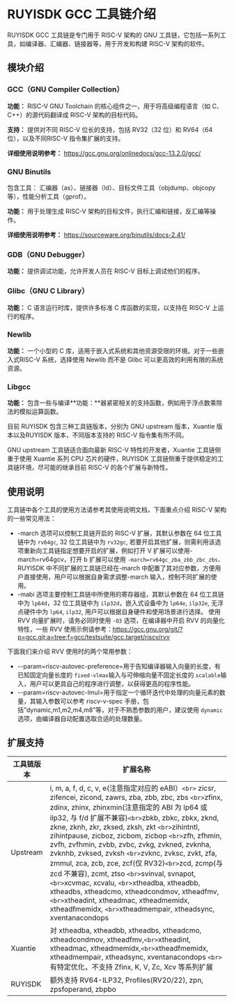 # RUYISDK GCC 工具链介绍

RUYISDK GCC 工具链是专门用于 RISC-V 架构的 GNU 工具链，它包括一系列工具，如编译器、汇编器、链接器等，用于开发和构建 RISC-V 架构的软件。

## 模块介绍

### GCC（GNU Compiler Collection）

**功能：** RISC-V GNU Toolchain 的核心组件之一，用于将高级编程语言（如 C、C++）的源代码翻译成 RISC-V 架构的目标代码。

**支持：** 提供对不同 RISC-V 位长的支持，包括 RV32（32 位）和 RV64（64 位），以及不同RISC-V 指令集扩展的支持。

**详细使用说明参考：** https://gcc.gnu.org/onlinedocs/gcc-13.2.0/gcc/

### GNU Binutils

包含工具： 汇编器（as）、链接器（ld）、目标文件工具（objdump、objcopy 等），性能分析工具（gprof）。

**功能：** 用于处理生成 RISC-V 架构的目标文件，执行汇编和链接，反汇编等操作。

**详细使用说明参考：** https://sourceware.org/binutils/docs-2.41/

### GDB（GNU Debugger）

**功能：** 提供调试功能，允许开发人员在 RISC-V 目标上调试他们的程序。

### Glibc（GNU C Library）

**功能：** C 语言运行时库，提供许多标准 C 库函数的实现，以支持在 RISC-V 上运行的程序。

### Newlib

**功能：** 一个小型的 C 库，适用于嵌入式系统和其他资源受限的环境。对于一些嵌入式RISC-V 系统，选择使用 Newlib 而不是 Glibc 可以更高效的利用有限的系统资源。

### Libgcc

**功能：** 包含一些与编译**功能：**器紧密相关的支持函数，例如用于浮点数乘除法的模拟运算函数。

目前 RUYISDK 包含三种工具链版本，分别为 GNU upstream 版本，Xuantie 版本以及RUYISDK 版本，不同版本支持的 RISC-V 指令集有所不同。

GNU upstream 工具链适合面向最新 RISC-V 特性的开发者，Xuantie 工具链侧重于使用 Xuantie 系列 CPU 芯片的硬件，RUYISDK 工具链侧重于提供稳定的工具链环境，尽可能的继承目前 RISC-V 的各个扩展与新特性。

## 使用说明

工具链中各个工具的使用方法请参考其使用说明文档，下面重点介绍 RISC-V 架构的一些常见用法：

* -march 选项可以控制工具链开启的 RISC-V 扩展，其默认参数在 64 位工具链中为 `rv64gc`, 32 位工具链中为 `rv32gc`, 若要开启其他扩展，则需利用该选项重新向工具链指定想要开启的扩展，例如打开 V 扩展可以使用-march=rv64gcv，打开 b 扩展可以使用 `-march=rv64gc_zba_zbb_zbc_zbs，`
  RUYISDK 中不同扩展的工具链已经在-march 中配置了其对应参数，方便用户直接使用，用户可以根据自身需求调整-march 输入，控制不同扩展的使用。
* -mabi 选项主要控制工具链中所使用的寄存器组，其默认参数在 64 位工具链中为 `lp64d`，32 位工具链中为 `ilp32d`，嵌入式设备中为 `lp64e`, `ilp32e`, 无浮点硬件中为 `lp64`, `ilp32`, 用户可以根据自身硬件和使用场景进行选择。
  使用 RVV 向量扩展时，请务必同时使用 `-O3` 选项，在编译器中开启 RVV 的向量化特性，一些 RVV 使用示例请参考：https://gcc.gnu.org/git/?p=gcc.git;a=tree;f=gcc/testsuite/gcc.target/riscv/rvv

下面我们来介绍 RVV 使用时的两个常用参数：

* --param=riscv-autovec-preference=用于告知编译器输入向量的长度，有已知固定向量长度的 `fixed-vlmax`输入与可伸缩向量不固定长度的 `scalable`输入，用户可以更具自己的程序进行调整，以获得更高的程序性能。
* --param=riscv-autovec-lmul=用于指定一个循环迭代中处理的向量元素的数量，其输入参数可以参考 riscv-v-spec 手册，包括”dynamic,m1,m2,m4,m8”等，对于不熟悉参数的用户，建议使用 `dynamic`选项，由编译器自动配置选取合适的处理数量。

## 扩展支持

| 工具链版本 | 扩展名称                                                                                                                                                                                                                                                                                                                                                                                                                                                                                                                                                                                                                                                                                                                                                                         |
| ---------- | -------------------------------------------------------------------------------------------------------------------------------------------------------------------------------------------------------------------------------------------------------------------------------------------------------------------------------------------------------------------------------------------------------------------------------------------------------------------------------------------------------------------------------------------------------------------------------------------------------------------------------------------------------------------------------------------------------------------------------------------------------------------------------- |
| Upstream   | i, m, a, f, d, c, v, e(注意指定对应的 eABI）`<br>` zicsr, zifencei, zicond, zawrs, zba, zbb, zbc, zbs `<br>`zfinx, zdinx, zhinx, zhinxmin(注意指定的 ABI 为 lp64 或 ilp32, 与 f/d 扩展不兼容)`<br>`zbkb, zbkc, zbkx, zknd, zkne, zknh, zkr, zksed, zksh, zkt `<br>`zihintntl, zihintpause, zicboz, zicbom, zicbop `<br>`zfh, zfhmin, zvfh, zvfhmin, zvbb, zvbc, zvkg, zvkned, zvknha, zvknhb, zvksed, zvksh `<br>`zvknc, zvksc, zvkt, zfa, zmmul, zca, zcb, zce, zcf(仅 RV32)`<br>`zcd, zcmp(与 zcd 不兼容), zcmt, ztso `<br>`svinval, svnapot, `<br>`xcvmac, xcvalu, `<br>`xtheadba, xtheadbb, xtheadbs, xtheadcmo, xtheadcondmov, xtheadfmv, `<br>`xtheadint, xtheadmac, xtheadmemidx, xtheadfmemidx, `<br>`xtheadmempair, xtheadsync, xventanacondops |
| Xuantie    | 对 xtheadba, xtheadbb, xtheadbs, xtheadcmo, xtheadcondmov, xtheadfmv,`<br>`xtheadint, xtheadmac, xtheadmemidx,`<br>`xtheadfmemidx, xtheadmempair, xtheadsync, xventanacondops `<br>`有特定优化，不支持 Zfinx, K, V, Zc, Xcv 等系列扩展                                                                                                                                                                                                                                                                                                                                                                                                                                                                                                                                     |
| RUYISDK    | 额外支持 RV64-ILP32, Profiles(RV20/22), zpn, zpsfoperand, zbpbo                                                                                                                                                                                                                                                                                                                                                                                                                                                                                                                                                                                                                                                                                                                  |
